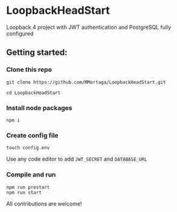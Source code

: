 # LoopbackHeadStart
Loopback 4 project with JWT authentication and PostgreSQL fully configured


## Getting started:

### Clone this repo
```
git clone https://github.com/MMortaga/LoopbackHeadStart.git

cd LoopbackHeadStart
```

### Install node packages
```
npm i
```

### Create config file
```
touch config.env
```

Use any code editor to add `JWT_SECRET` and `DATABASE_URL`

### Compile and run
```
npm run prestart
npm run start
```

All contributions are welcome!
